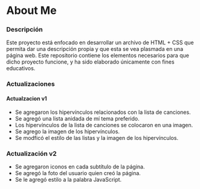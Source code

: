 # About Me

### Descripción
Este proyecto está enfocado en desarrollar un archivo de HTML + CSS que permita dar una descripción propia y que esta
se vea plasmada en una página web. Este repositorio contiene los elementos necesarios para que dicho proyecto funcione, 
y ha sido elaborado únicamente con fines educativos.

### Actualizaciones

#### Actualzacion v1
* Se agregaron los hipervínculos relacionados con la lista de canciones.
* Se agregó una lista anidada de mí tema preferido.
* Los hipervínculos de la lista de canciones se colocaron en una imagen.
* Se agrego la imagen de los hipervínculos.
* Se modficó el estilo de las listas y la imagen de los hipervínculos.

### Actualización v2
* Se agregaron iconos en cada subtítulo de la página.
* Se agregó la foto del usuario quien creó la página.
* Se le agregó estilo a la palabra JavaScript.
